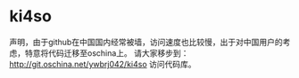 ki4so
=====


声明，由于github在中国国内经常被墙，访问速度也比较慢，出于对中国用户的考虑，特意将代码迁移至oschina上。
请大家移步到：http://git.oschina.net/ywbrj042/ki4so 访问代码库。

